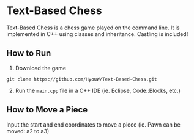 # Text-Based Chess
Text-Based Chess is a chess game played on the command line.
It is implemented in C++ using classes and inheritance.
Castling is included!

## How to Run
1. Download the game
```
git clone https://github.com/HyouW/Text-Based-Chess.git
```
2. Run the `main.cpp` file in a C++ IDE (ie. Eclipse, Code::Blocks, etc.)

## How to Move a Piece
Input the start and end coordinates to move a piece (ie. Pawn can be moved: a2 to a3)
